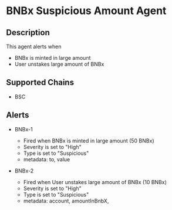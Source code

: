 # BNBx Suspicious Amount Agent

## Description

This agent alerts when

- BNBx is minted in large amount
- User unstakes large amount of BNBx

## Supported Chains

- BSC

## Alerts

- BNBx-1

  - Fired when BNBx is minted in large amount (50 BNBx)
  - Severity is set to "High"
  - Type is set to "Suspicious"
  - metadata: to, value

- BNBx-2
  - Fired when User unstakes large amount of BNBx (10 BNBx)
  - Severity is set to "High"
  - Type is set to "Suspicious"
  - metadata: account, amountInBnbX,
